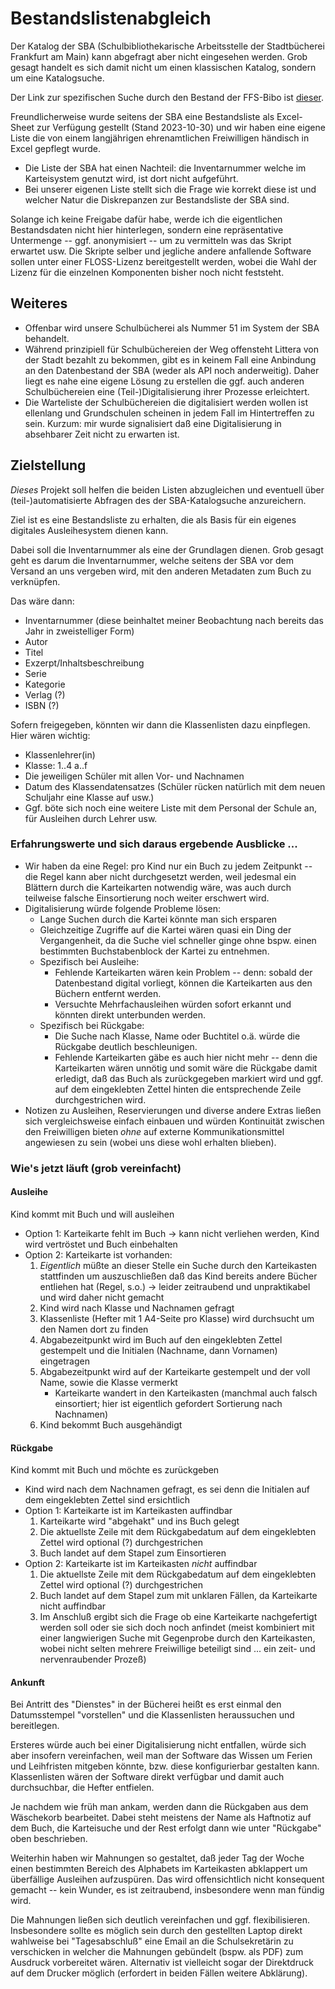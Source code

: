 # Bestandslistenabgleich

Der Katalog der SBA (Schulbibliothekarische Arbeitsstelle der Stadtbücherei Frankfurt am Main) kann abgefragt aber nicht eingesehen werden. Grob gesagt handelt es sich damit nicht um einen klassischen Katalog, sondern um eine Katalogsuche.

Der Link zur spezifischen Suche durch den Bestand der FFS-Bibo ist [dieser](https://sbakatalog.stadtbuecherei.frankfurt.de/A-F/Friedrich-Fr%C3%B6bel-Schule).

Freundlicherweise wurde seitens der SBA eine Bestandsliste als Excel-Sheet zur Verfügung gestellt (Stand 2023-10-30) und wir haben eine eigene Liste die von einem langjährigen ehrenamtlichen Freiwilligen händisch in Excel gepflegt wurde.

* Die Liste der SBA hat einen Nachteil: die Inventarnummer welche im Karteisystem genutzt wird, ist dort nicht aufgeführt.
* Bei unserer eigenen Liste stellt sich die Frage wie korrekt diese ist und welcher Natur die Diskrepanzen zur Bestandsliste der SBA sind.

Solange ich keine Freigabe dafür habe, werde ich die eigentlichen Bestandsdaten nicht hier hinterlegen, sondern eine repräsentative Untermenge -- ggf. anonymisiert -- um zu vermitteln was das Skript erwartet usw. Die Skripte selber und jegliche andere anfallende Software sollen unter einer FLOSS-Lizenz bereitgestellt werden, wobei die Wahl der Lizenz für die einzelnen Komponenten bisher noch nicht feststeht.

## Weiteres

* Offenbar wird unsere Schulbücherei als Nummer 51 im System der SBA behandelt.
* Während prinzipiell für Schulbüchereien der Weg offensteht Littera von der Stadt bezahlt zu bekommen, gibt es in keinem Fall eine Anbindung an den Datenbestand der SBA (weder als API noch anderweitig). Daher liegt es nahe eine eigene Lösung zu erstellen die ggf. auch anderen Schulbüchereien eine (Teil-)Digitalisierung ihrer Prozesse erleichtert.
* Die Warteliste der Schulbüchereien die digitalisiert werden wollen ist ellenlang und Grundschulen scheinen in jedem Fall im Hintertreffen zu sein. Kurzum: mir wurde signalisiert daß eine Digitalisierung in absehbarer Zeit nicht zu erwarten ist.

## Zielstellung

_Dieses_ Projekt soll helfen die beiden Listen abzugleichen und eventuell über (teil-)automatisierte Abfragen des der SBA-Katalogsuche anzureichern.

Ziel ist es eine Bestandsliste zu erhalten, die als Basis für ein eigenes digitales Ausleihesystem dienen kann.

Dabei soll die Inventarnummer als eine der Grundlagen dienen. Grob gesagt geht es darum die Inventarnummer, welche seitens der SBA vor dem Versand an uns vergeben wird, mit den anderen Metadaten zum Buch zu verknüpfen.

Das wäre dann:

* Inventarnummer (diese beinhaltet meiner Beobachtung nach bereits das Jahr in zweistelliger Form)
* Autor
* Titel
* Exzerpt/Inhaltsbeschreibung
* Serie
* Kategorie
* Verlag (?)
* ISBN (?)

Sofern freigegeben, könnten wir dann die Klassenlisten dazu einpflegen. Hier wären wichtig:

* Klassenlehrer(in)
* Klasse: 1..4 a..f
* Die jeweiligen Schüler mit allen Vor- und Nachnamen
* Datum des Klassendatensatzes (Schüler rücken natürlich mit dem neuen Schuljahr eine Klasse auf usw.)
* Ggf. böte sich noch eine weitere Liste mit dem Personal der Schule an, für Ausleihen durch Lehrer usw.

### Erfahrungswerte und sich daraus ergebende Ausblicke ...

* Wir haben da eine Regel: pro Kind nur ein Buch zu jedem Zeitpunkt -- die Regel kann aber nicht durchgesetzt werden, weil jedesmal ein Blättern durch die Karteikarten notwendig wäre, was auch durch teilweise falsche Einsortierung noch weiter erschwert wird.
* Digitalisierung würde folgende Probleme lösen:
  * Lange Suchen durch die Kartei könnte man sich ersparen
  * Gleichzeitige Zugriffe auf die Kartei wären quasi ein Ding der Vergangenheit, da die Suche viel schneller ginge ohne bspw. einen bestimmten Buchstabenblock der Kartei zu entnehmen.
  * Spezifisch bei Ausleihe:
    * Fehlende Karteikarten wären kein Problem -- denn: sobald der Datenbestand digital vorliegt, können die Karteikarten aus den Büchern entfernt werden.
    * Versuchte Mehrfachausleihen würden sofort erkannt und könnten direkt unterbunden werden.
  * Spezifisch bei Rückgabe:
    * Die Suche nach Klasse, Name oder Buchtitel o.ä. würde die Rückgabe deutlich beschleunigen.
    * Fehlende Karteikarten gäbe es auch hier nicht mehr -- denn die Karteikarten wären unnötig und somit wäre die Rückgabe damit erledigt, daß das Buch als zurückgegeben markiert wird und ggf. auf dem eingeklebten Zettel hinten die entsprechende Zeile durchgestrichen wird.
* Notizen zu Ausleihen, Reservierungen und diverse andere Extras ließen sich vergleichsweise einfach einbauen und würden Kontinuität zwischen den Freiwilligen bieten _ohne_ auf externe Kommunikationsmittel angewiesen zu sein (wobei uns diese wohl erhalten blieben).

### Wie's jetzt läuft (grob vereinfacht)

#### Ausleihe

Kind kommt mit Buch und will ausleihen

* Option 1: Karteikarte fehlt im Buch -> kann nicht verliehen werden, Kind wird vertröstet und Buch einbehalten
* Option 2: Karteikarte ist vorhanden:
    1. _Eigentlich_ müßte an dieser Stelle ein Suche durch den Karteikasten stattfinden um auszuschließen daß das Kind bereits andere Bücher entliehen hat (Regel, s.o.) -> leider zeitraubend und unpraktikabel und wird daher nicht gemacht
    1. Kind wird nach Klasse und Nachnamen gefragt
    1. Klassenliste (Hefter mit 1 A4-Seite pro Klasse) wird durchsucht um den Namen dort zu finden
    1. Abgabezeitpunkt wird im Buch auf den eingeklebten Zettel gestempelt und die Initialen (Nachname, dann Vornamen) eingetragen
    1. Abgabezeitpunkt wird auf der Karteikarte gestempelt und der voll Name, sowie die Klasse vermerkt
        * Karteikarte wandert in den Karteikasten (manchmal auch falsch einsortiert; hier ist eigentlich gefordert Sortierung nach Nachnamen)
    1. Kind bekommt Buch ausgehändigt

#### Rückgabe

Kind kommt mit Buch und möchte es zurückgeben

* Kind wird nach dem Nachnamen gefragt, es sei denn die Initialen auf dem eingeklebten Zettel sind ersichtlich
* Option 1: Karteikarte ist im Karteikasten auffindbar
    1. Karteikarte wird "abgehakt" und ins Buch gelegt
    1. Die aktuellste Zeile mit dem Rückgabedatum auf dem eingeklebten Zettel wird optional (?) durchgestrichen
    1. Buch landet auf dem Stapel zum Einsortieren
* Option 2: Karteikarte ist im Karteikasten _nicht_ auffindbar
    1. Die aktuellste Zeile mit dem Rückgabedatum auf dem eingeklebten Zettel wird optional (?) durchgestrichen
    1. Buch landet auf dem Stapel zum mit unklaren Fällen, da Karteikarte nicht auffindbar
    1. Im Anschluß ergibt sich die Frage ob eine Karteikarte nachgefertigt werden soll oder sie sich doch noch anfindet (meist kombiniert mit einer langwierigen Suche mit Gegenprobe durch den Karteikasten, wobei nicht selten mehrere Freiwillige beteiligt sind ...  ein zeit- und nervenraubender Prozeß)

#### Ankunft

Bei Antritt des "Dienstes" in der Bücherei heißt es erst einmal den Datumsstempel "vorstellen" und die Klassenlisten heraussuchen und bereitlegen.

Ersteres würde auch bei einer Digitalisierung nicht entfallen, würde sich aber insofern vereinfachen, weil man der Software das Wissen um Ferien und Leihfristen mitgeben könnte, bzw. diese konfigurierbar gestalten kann. Klassenlisten wären der Software direkt verfügbar und damit auch durchsuchbar, die Hefter entfielen.

Je nachdem wie früh man ankam, werden dann die Rückgaben aus dem Wäschekorb bearbeitet. Dabei steht meistens der Name als Haftnotiz auf dem Buch, die Karteisuche und der Rest erfolgt dann wie unter "Rückgabe" oben beschrieben.

Weiterhin haben wir Mahnungen so gestaltet, daß jeder Tag der Woche einen bestimmten Bereich des Alphabets im Karteikasten abklappert um überfällige Ausleihen aufzuspüren. Das wird offensichtlich nicht konsequent gemacht -- kein Wunder, es ist zeitraubend, insbesondere wenn man fündig wird.

Die Mahnungen ließen sich deutlich vereinfachen und ggf. flexibilisieren. Insbesondere sollte es möglich sein durch den gestellten Laptop direkt wahlweise bei "Tagesabschluß" eine Email an die Schulsekretärin zu verschicken in welcher die Mahnungen gebündelt (bspw. als PDF) zum Ausdruck vorbereitet wären. Alternativ ist vielleicht sogar der Direktdruck auf dem Drucker möglich (erfordert in beiden Fällen weitere Abklärung).
